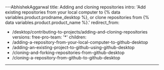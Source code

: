 ---AbhishekAggarwal
title: Adding and cloning repositories
intro: 'Add existing repositories from your local computer to {% data variables.product.prodname_desktop %}, or clone repositories from {% data variables.product.product_name %}.'
redirect_from:
  - /desktop/contributing-to-projects/adding-and-cloning-repositories
versions:
  free-pro-team: '*'
children:
  - /adding-a-repository-from-your-local-computer-to-github-desktop
  - /adding-an-existing-project-to-github-using-github-desktop
  - /cloning-and-forking-repositories-from-github-desktop
  - /cloning-a-repository-from-github-to-github-desktop
---

